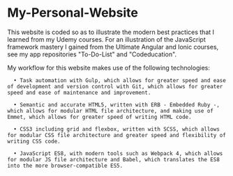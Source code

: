 # My-Personal-Website
This website is coded so as to illustrate the modern best practices that I learned from my Udemy courses. For an illustration of the JavaScript framework mastery I gained from the Ultimate Angular and Ionic courses, see my app repositories "To-Do-List" and "Codeducation".

   My workflow for this website makes use of the following technologies: 
   
      • Task automation with Gulp, which allows for greater speed and ease of development and version control with Git, which allows for greater speed and ease of maintenance and improvement. 
      
      • Semantic and accurate HTML5, written with ERB - Embedded Ruby -, which allows for modular HTML file architecture, and making use of Emmet, which allows for greater speed of writing HTML code.
      
      • CSS3 including grid and flexbox, written with SCSS, which allows for modular CSS file architecture and greater speed and flexibility of writing CSS code.
      
      • JavaScript ES8, with modern tools such as Webpack 4, which allows for modular JS file architecture and Babel, which translates the ES8 into the more browser-compatible ES5.

